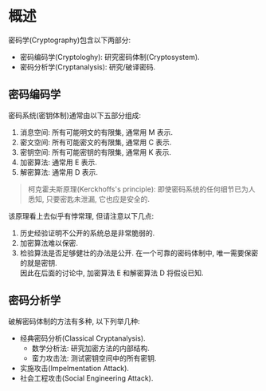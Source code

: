 # 概述

密码学(Cryptography)包含以下两部分:
- 密码编码学(Cryptologhy): 研究密码体制(Cryptosystem).
- 密码分析学(Cryptanalysis): 研究/破译密码.

## 密码编码学

密码系统(密钥体制)通常由以下五部分组成:
1. 消息空间: 所有可能明文的有限集, 通常用 M 表示.
2. 密文空间: 所有可能密文的有限集, 通常用 C 表示.
3. 密钥空间: 所有可能密钥的有限集, 通常用 K 表示.
4. 加密算法: 通常用 E 表示.
5. 解密算法: 通常用 D 表示.

> 柯克霍夫斯原理(Kerckhoffs's principle): 即使密码系统的任何细节已为人悉知, 只要密匙未泄漏, 它也应是安全的.

该原理看上去似乎有悖常理, 但请注意以下几点:
1. 历史经验证明不公开的系统总是非常脆弱的.
2. 加密算法难以保密.
3. 检验算法是否足够健壮的办法是公开.
在一个可靠的密码体制中, 唯一需要保密的就是密钥.  
因此在后面的讨论中, 加密算法 E 和解密算法 D 将假设已知.

## 密码分析学

破解密码体制的方法有多种, 以下列举几种:
- 经典密码分析(Classical Cryptanalysis).
    - 数学分析法: 研究加密方法的内部结构.
    - 蛮力攻击法: 测试密钥空间中的所有密钥.
- 实施攻击(Impelmentation Attack).
- 社会工程攻击(Social Engineering Attack).
